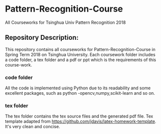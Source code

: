 # Pattern-Recognition-Course
All Courseworks for Tsinghua Univ Pattern Recognition 2018


## Repository Description:
This repository contains all courseworks for Pattern-Recognition-Course in Spring Term 2018 on Tsinghua University.
Each coursework folder includes a code folder, a tex folder and a pdf or ppt which is the requirements of this course-work.

### code folder
All the code is implemented using Python due to its readability and some excellent packages, such as python
-opencv,numpy,scikit-learn and so on.

### tex folder
The tex folder contains the tex source files and the generated pdf file.
Tex template adapted from https://github.com/jdavis/latex-homework-template. 
It's very clean and concise.
